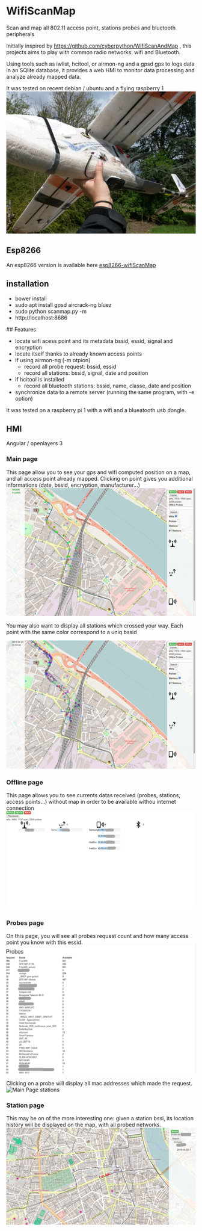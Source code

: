 # WifiScanMap

Scan and map all 802.11 access point, stations probes and bluetooth peripherals

Initially inspired by https://github.com/cyberpython/WifiScanAndMap , this projects aims to play with common radio networks: wifi and Bluetooth.

Using tools such as iwlist, hcitool, or airmon-ng and a gpsd gps to logs data in an SQlite database, it provides a web HMI to monitor data processing and analyze already mapped data.

It was tested on recent debian / ubuntu and a flying raspberry 1
![Plane](doc/plane.png)


## Esp8266
An esp8266 version is available here [esp8266-wifiScanMap](https://github.com/mehdilauters/esp8266-wifiScanMap)


## installation
- bower install
- sudo apt install gpsd aircrack-ng bluez
- sudo python scanmap.py -m
- http://localhost:8686


## Features

- locate wifi acess point and its metadata bssid, essid, signal and encryption
- locate itself thanks to already known access points
- if using airmon-ng (-m otpion)
  - record all probe request: bssid, essid
  - record all stations: bssid, signal, date and position
- if hcitool is installed
  - record all bluetooth stations: bssid, name, classe, date and position
- synchronize data to a remote server (running the same program, with -e option)

It was tested on a raspberry pi 1 with a wifi and a blueatooth usb dongle.

## HMI
Angular / openlayers 3

### Main page
This page allow you to see your gps and wifi computed position on a map, and all access point already mapped.
Clicking on point gives you additional informations (date, bssid, encryption, manufacturer...)
![Main Page wifis](doc/main.png)

You may also want to display all stations which crossed your way. Each point with the same color correspond to a uniq bssid

![Main Page stations](doc/main_stations.png)

### Offline page
This page allows you to see currents datas received (probes, stations, access points...) without map in order to be available withou internet connection
![Main Page stations](doc/offline.png)

### Probes page
On this page, you will see all probes request count and how many access point you know with this essid.
![Main Page stations](doc/probes.png)

Clicking on a probe will display all mac addresses which made the request.
![Main Page stations](doc/probes_list.png)

### Station page
This may be on of the more interesting one: given a station bssi, its location history will be displayed on the map, with all probed networks.
![Main Page stations](doc/station.png)